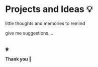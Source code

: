 # Projects and Ideas 💡 
<p>little thoughts and memories to remind</p>
<i></i>give me suggestions....</i><br>
<br>
<br>🍀
<br>

<b>Thank you </b>🎉
